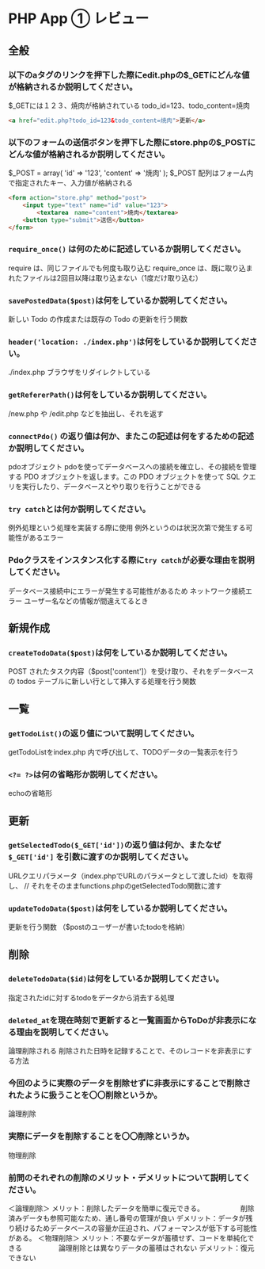 # PHP App ① レビュー

## 全般

### 以下のaタグのリンクを押下した際にedit.phpの$_GETにどんな値が格納されるか説明してください。
$_GETには１２３、焼肉が格納されている
todo_id=123、todo_content=焼肉


```html
<a href="edit.php?todo_id=123&todo_content=焼肉">更新</a>
```

### 以下のフォームの送信ボタンを押下した際にstore.phpの$_POSTにどんな値が格納されるか説明してください。
$_POST = array(
    'id' => '123',
    'content' => '焼肉'
);
$_POST 配列はフォーム内で指定されたキー、入力値が格納される

```html
<form action="store.php" method="post">
    <input type="text" name="id" value="123">
		<textarea　name="content">焼肉</textarea>
    <button type="submit">送信</button>
</form>
```

### `require_once()` は何のために記述しているか説明してください。
require は、同じファイルでも何度も取り込む
require_once は、既に取り込まれたファイルは2回目以降は取り込まない（1度だけ取り込む）

### `savePostedData($post)`は何をしているか説明してください。
新しい Todo の作成または既存の Todo の更新を行う関数

### `header('location: ./index.php')`は何をしているか説明してください。
./index.php ブラウザをリダイレクトしている

### `getRefererPath()`は何をしているか説明してください。
/new.php や /edit.php などを抽出し、それを返す

### `connectPdo()` の返り値は何か、またこの記述は何をするための記述か説明してください。
pdoオブジェクト
pdoを使ってデータベースへの接続を確立し、その接続を管理する PDO オブジェクトを返します。この PDO オブジェクトを使って SQL クエリを実行したり、データベースとやり取りを行うことができる

### `try catch`とは何か説明してください。
例外処理という処理を実装する際に使用
例外というのは状況次第で発生する可能性があるエラー

### Pdoクラスをインスタンス化する際に`try catch`が必要な理由を説明してください。
データベース接続中にエラーが発生する可能性があるため
ネットワーク接続エラー
ユーザー名などの情報が間違えてるとき

## 新規作成

### `createTodoData($post)`は何をしているか説明してください。
POST されたタスク内容（$post['content']）を受け取り、それをデータベースの todos テーブルに新しい行として挿入する処理を行う関数

## 一覧

### `getTodoList()`の返り値について説明してください。
getTodoListをindex.php 内で呼び出して、TODOデータの一覧表示を行う

### `<?= ?>`は何の省略形か説明してください。
echoの省略形
<?php echo ; ?>

## 更新

### `getSelectedTodo($_GET['id'])`の返り値は何か、またなぜ`$_GET['id']` を引数に渡すのか説明してください。
URLクエリパラメータ（index.phpでURLのパラメータとして渡したid）を取得し、
// それをそのままfunctions.phpのgetSelectedTodo関数に渡す


### `updateTodoData($post)`は何をしているか説明してください。
更新を行う関数
（$postのユーザーが書いたtodoを格納）


## 削除

### `deleteTodoData($id)`は何をしているか説明してください。
指定されたidに対するtodoをデータから消去する処理

### `deleted_at`を現在時刻で更新すると一覧画面からToDoが非表示になる理由を説明してください。
論理削除される
削除された日時を記録することで、そのレコードを非表示にする方法

### 今回のように実際のデータを削除せずに非表示にすることで削除されたように扱うことを〇〇削除というか。
論理削除

### 実際にデータを削除することを〇〇削除というか。
物理削除

### 前問のそれぞれの削除のメリット・デメリットについて説明してください。
＜論理削除＞
メリット：削除したデータを簡単に復元できる。
　　　　　削除済みデータも参照可能なため、通し番号の管理が良い
デメリット：データが残り続けるためデータベースの容量か圧迫され、パフォーマンスが低下する可能性がある。
＜物理削除＞
メリット：不要なデータが蓄積せず、コードを単純化できる
　　　　　論理削除とは異なりデータの蓄積はされない
デメリット：復元できない